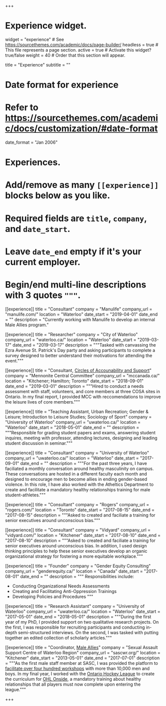 +++
# Experience widget.
widget = "experience"  # See https://sourcethemes.com/academic/docs/page-builder/
headless = true  # This file represents a page section.
active = true  # Activate this widget? true/false
weight = 40  # Order that this section will appear.

title = "Experience"
subtitle = ""

# Date format for experience
#   Refer to https://sourcethemes.com/academic/docs/customization/#date-format
date_format = "Jan 2006"

# Experiences.
#   Add/remove as many `[[experience]]` blocks below as you like.
#   Required fields are `title`, `company`, and `date_start`.
#   Leave `date_end` empty if it's your current employer.
#   Begin/end multi-line descriptions with 3 quotes `"""`.
       
  [[experience]]
  title = "Consultant"
  company = "Manulife"
  company_url = "manulife.com/"
  location = "Waterloo"
  date_start = "2019-04-01"
  date_end = ""
  description = "Currently working with Manulife to develop an internal Male Allies program."
  
  [[experience]]
  title = "Researcher"
  company = "City of Waterloo"
  company_url = "waterloo.ca/"
  location = "Waterloo"
  date_start = "2019-03-17"
  date_end = "2019-03-17"
  description = """Tasked with canvassing the Ezra Avenue St. Patrick's Day party and asking participants to complete a survey designed to better understand their motivations for attending the event."""
 
 [[experience]]
  title = "Consultant, [Circles of Accounability and Support](https://mcccanada.ca/learn/more/circles-support-accountability-cosa)"
  company = "Mennonite Central Committee"
  company_url = "mccanada.ca/"
  location = "Kitchener; Hamilton; Toronto"
  date_start = "2018-09-01"
  date_end = "2019-03-01"
  description = """Hired to conduct a needs assessment with staff, volunteers, and core members at three COSA sites in Ontario. In my final report, I provided MCC with reccomendations to improve the leisure lives of core members."""
  
  [[experience]]
  title = "Teaching Assistant, Urban Recreation; Gender & Leisure; Introduction to Leisure Studies; Sociology of Sport"
  company = "University of Waterloo"
  company_url = "uwaterloo.ca/"
  location = "Waterloo"
  date_start = "2018-05-01"
  date_end = ""
  description = """Responsible for grading student papers and exams, answering student inquires, meeting with professor, attending lectures, designing and leading student discussion in seminar."""
  
  [[experience]]
  title = "Consultant"
  company = "University of Waterloo"
  company_url = "uwaterloo.ca/"
  location = "Waterloo"
  date_start = "2017-09-01"
  date_end = ""
  description = """For the past three years, I have faciliated a monthly conversation around healthy masculinity on campus. These conversations are hosted in a different faculty each month and designed to encourage men to become allies in ending gender-based violence. In this role, I have also worked with the Atheltics Department to create and facilitate a mandatory healthy relationships training for male student-athletes."""
  
  [[experience]]
  title = "Consultant"
  company = "Rogers"
  company_url = "rogers.com/"
  location = "Toronto"
  date_start = "2017-08-15"
  date_end = "2017-08-15"
  description = """Asked to created and faciliate a training for senior executives around unconscious bias."""
  
  [[experience]]
  title = "Consultant"
  company = "Vidyard"
  company_url = "vidyard.com/"
  location = "Kitchener"
  date_start = "2017-08-10"
  date_end = "2017-08-10"
  description = """Asked to created and faciliate a training for senior executives around unconscious bias. In addition, I used design thinking principles to help these senior executives develop an organic organizational strategy for fostering a more equitable workplace."""
  
  [[experience]]
  title = "Founder"
  company = "Gender Equity Consulting"
  company_url = "genderequity.ca/"
  location = "Canada"
  date_start = "2017-08-01"
  date_end = ""
  description = """
  Responsibilities include:
  
  * Conducting Organizational Needs Assessments
  * Creating and Facilitating Anti-Oppression Trainings
  * Developing Policies and Procedures
  """
  
  [[experience]]
  title = "Research Assistant"
  company = "University of Waterloo"
  company_url = "uwaterloo.ca/"
  location = "Waterloo"
  date_start = "2017-05-01"
  date_end = "2018-05-01"
  description = """During the first year of my PhD, I provided support on two qualitative research projects. On the first, I was responsible for recruiting participants and conducting in-depth semi-structured interviews. On the second, I was tasked with putting together an edited collection of scholarly articles."""
  
  [[experience]]
  title = "Coordinator, [Male Allies](https://maleallies.org)"
  company = "Sexual Assault Support Centre of Waterloo Region"
  company_url = "sascwr.org/"
  location = "Kitchener"
  date_start = "2013-05-01"
  date_end = "2017-07-01"
  description = """As the first male staff member at SASC, I was provided the platform to [facilitate over four hundred workshops](https://www.youtube.com/watch?v=vQZUtjQkdWs/) with more than 10,000 men and boys. In my final year, I worked with the [Ontario Hockey League](https://ontariohockeyleague.com/) to create the curriculum for [OHL Onside](https://ontariohockeyleague.com/article/ohl-announces-launch-of-ohl-onside/), a mandatory training about healthy relationships that all players must now complete upon entering the league."""

+++
